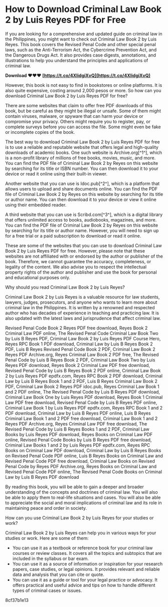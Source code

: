 # How to Download Criminal Law Book 2 by Luis Reyes PDF for Free
 
If you are looking for a comprehensive and updated guide on criminal law in the Philippines, you might want to check out Criminal Law Book 2 by Luis Reyes. This book covers the Revised Penal Code and other special penal laws, such as the Anti-Terrorism Act, the Cybercrime Prevention Act, and the Dangerous Drugs Act. It also provides case digests, annotations, and illustrations to help you understand the principles and applications of criminal law.
 
**Download ❤❤❤ [https://t.co/4XIidgiXvQ](https://t.co/4XIidgiXvQ)**


 
However, this book is not easy to find in bookstores or online platforms. It is also quite expensive, costing around 2,000 pesos or more. So how can you download Criminal Law Book 2 by Luis Reyes PDF for free?
 
There are some websites that claim to offer free PDF downloads of this book, but be careful as they might be illegal or unsafe. Some of them might contain viruses, malware, or spyware that can harm your device or compromise your privacy. Others might require you to register, pay, or complete surveys before you can access the file. Some might even be fake or incomplete copies of the book.
 
The best way to download Criminal Law Book 2 by Luis Reyes PDF for free is to use a reliable and reputable website that offers legal and high-quality downloads of academic books. One such website is Archive.org[^1^], which is a non-profit library of millions of free books, movies, music, and more. You can find the PDF file of Criminal Law Book 2 by Reyes on this website by searching for its title or ISBN number. You can then download it to your device or read it online using their built-in viewer.
 
Another website that you can use is Idoc.pub[^2^], which is a platform that allows users to upload and share documents online. You can find the PDF file of Criminal Law Book 2 by Reyes on this website by searching for its title or author name. You can then download it to your device or view it online using their embedded reader.
 
A third website that you can use is Scribd.com[^3^], which is a digital library that offers unlimited access to books, audiobooks, magazines, and more. You can find the PDF file of Criminal Law Book 2 by Reyes on this website by searching for its title or author name. However, you will need to sign up for a free trial or a paid subscription to download or read it online.
 
These are some of the websites that you can use to download Criminal Law Book 2 by Luis Reyes PDF for free. However, please note that these websites are not affiliated with or endorsed by the author or publisher of the book. Therefore, we cannot guarantee the accuracy, completeness, or legality of the content. We also advise you to respect the intellectual property rights of the author and publisher and use the book for personal and educational purposes only.
  
Why should you read Criminal Law Book 2 by Luis Reyes?
 
Criminal Law Book 2 by Luis Reyes is a valuable resource for law students, lawyers, judges, prosecutors, and anyone who wants to learn more about criminal law in the Philippines. It is written by a renowned and respected author who has decades of experience in teaching and practicing law. It is also updated with the latest laws and jurisprudence that affect criminal law.
 
Revised Penal Code Book 2 Reyes PDF free download,  Reyes Book 2 Criminal Law PDF online,  The Revised Penal Code Criminal Law Book Two by Luis B Reyes PDF,  Criminal Law Book 2 by Luis Reyes PDF Course Hero,  Reyes RPC Book 1 PDF download,  Criminal Law by Luis B Reyes Book 2 PDF,  Luis B Reyes Revised Penal Code Book 2 PDF,  Criminal Law Book 2 Reyes PDF Archive.org,  Reyes Criminal Law Book 2 PDF free,  The Revised Penal Code by Luis B Reyes Book 2 PDF,  Criminal Law Book Two by Luis Reyes PDF download,  Reyes Book 2 Criminal Law PDF free download,  Revised Penal Code by Luis B Reyes Book 2 PDF online,  Criminal Law Book 2 by Luis Reyes PDF epdfx.com,  Reyes RPC Book 2 PDF download,  Criminal Law by Luis B Reyes Book 1 and 2 PDF,  Luis B Reyes Criminal Law Book 2 PDF,  Criminal Law Book 2 Reyes PDF idoc.pub,  Reyes Criminal Law Book 1 and 2 PDF online,  The Revised Penal Code by Luis B Reyes PDF download,  Criminal Law Book One by Luis Reyes PDF download,  Reyes Book 1 Criminal Law PDF free download,  Revised Penal Code by Luis B Reyes PDF online,  Criminal Law Book 1 by Luis Reyes PDF epdfx.com,  Reyes RPC Book 1 and 2 PDF download,  Criminal Law by Luis B Reyes PDF online,  Luis B Reyes Criminal Law Book 1 and 2 PDF free download,  Criminal Law Book 1 and 2 Reyes PDF Archive.org,  Reyes Criminal Law PDF free download,  The Revised Penal Code by Luis B Reyes Books 1 and 2 PDF,  Criminal Law Books by Luis Reyes PDF download,  Reyes Books on Criminal Law PDF online,  Revised Penal Code Books by Luis B Reyes PDF free download,  Criminal Law Books 1 and 2 by Luis Reyes PDF epdfx.com,  Reyes RPC Books on Criminal Law PDF download,  Criminal Law by Luis B Reyes Books on Revised Penal Code PDF online,  Luis B Reyes Books on Criminal Law and Revised Penal Code PDF free download,  Criminal Law Books on Revised Penal Code by Reyes PDF Archive.org,  Reyes Books on Criminal Law and Revised Penal Code PDF online,  The Revised Penal Code Books on Criminal Law by Luis B Reyes PDF download
 
By reading this book, you will be able to gain a deeper and broader understanding of the concepts and doctrines of criminal law. You will also be able to apply them to real-life situations and cases. You will also be able to appreciate the social and moral implications of criminal law and its role in maintaining peace and order in society.
  
How can you use Criminal Law Book 2 by Luis Reyes for your studies or work?
 
Criminal Law Book 2 by Luis Reyes can help you in various ways for your studies or work. Here are some of them:
 
- You can use it as a textbook or reference book for your criminal law courses or review classes. It covers all the topics and subtopics that are included in the syllabus or bar exam.
- You can use it as a source of information or inspiration for your research papers, case studies, or legal opinions. It provides relevant and reliable data and analysis that you can cite or quote.
- You can use it as a guide or tool for your legal practice or advocacy. It offers practical and useful advice and tips on how to handle different types of criminal cases or issues.

 8cf37b1e13
 
